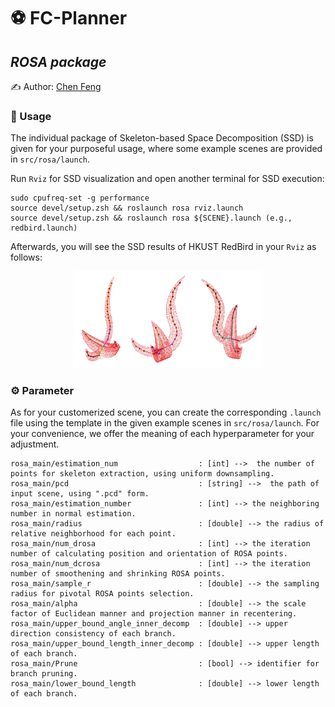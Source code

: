 # ⚽ FC-Planner

## *ROSA package*

✍️ Author: [Chen Feng](https://chen-albert-feng.github.io/AlbertFeng.github.io/)

### 📖 Usage

The individual package of Skeleton-based Space Decomposition (SSD) is given for your purposeful usage, where some example scenes are provided in ```src/rosa/launch```.

Run ```Rviz``` for SSD visualization and open another terminal for SSD execution:
```shell
sudo cpufreq-set -g performance
source devel/setup.zsh && roslaunch rosa rviz.launch
source devel/setup.zsh && roslaunch rosa ${SCENE}.launch (e.g., redbird.launch)
```

Afterwards, you will see the SSD results of HKUST RedBird in your ```Rviz``` as follows:
<p align="center">
  <img src="../../../misc/redbird.png" width = 60% height = 60%/>
</p>

### ⚙️ Parameter

As for your customerized scene, you can create the corresponding ```.launch``` file using the template in the given example scenes in ```src/rosa/launch```. For your convenience, we offer the meaning of each hyperparameter for your adjustment.

```
rosa_main/estimation_num                  : [int] -->  the number of points for skeleton extraction, using uniform downsampling.
rosa_main/pcd                             : [string] -->  the path of input scene, using ".pcd" form.
rosa_main/estimation_number               : [int] --> the neighboring number in normal estimation.
rosa_main/radius                          : [double] --> the radius of relative neighborhood for each point.
rosa_main/num_drosa                       : [int] --> the iteration number of calculating position and orientation of ROSA points.
rosa_main/num_dcrosa                      : [int] --> the iteration number of smoothening and shrinking ROSA points.
rosa_main/sample_r                        : [double] --> the sampling radius for pivotal ROSA points selection.
rosa_main/alpha                           : [double] --> the scale factor of Euclidean manner and projection manner in recentering.
rosa_main/upper_bound_angle_inner_decomp  : [double] --> upper direction consistency of each branch.
rosa_main/upper_bound_length_inner_decomp : [double] --> upper length of each branch.
rosa_main/Prune                           : [bool] --> identifier for branch pruning.
rosa_main/lower_bound_length              : [double] --> lower length of each branch.
```
